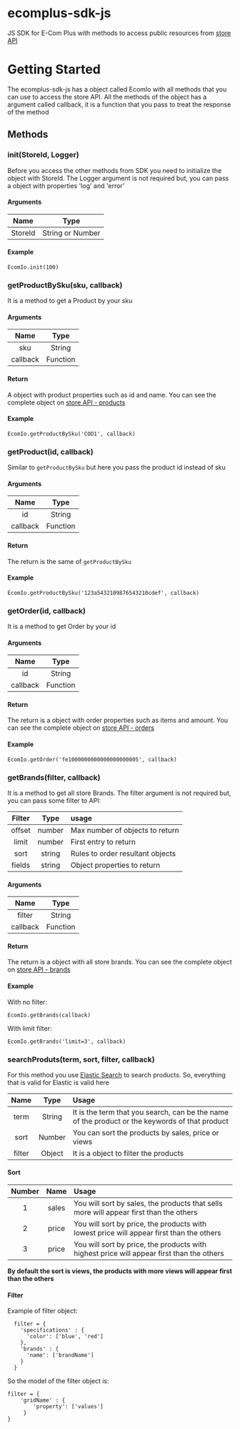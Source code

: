 # ecomplus-sdk-js
JS SDK for E-Com Plus with methods to access public resources from [store API](https://ecomstore.docs.apiary.io)

# Getting Started
The ecomplus-sdk-js has a object called EcomIo with all methods that you can use to access the store API. All the methods of the object has a argument called callback, it is a function that you pass to treat the response of the method

## Methods
### init(StoreId, Logger)
Before you access the other methods from SDK you need to initialize the object with StoreId. The Logger argument is not required but, you can pass a object with properties 'log' and 'error'

#### Arguments
|   Name  | Type |
| :---:  | :---:|
| StoreId | String or Number |

#### Example
    EcomIo.init(100)
    
### getProductBySku(sku, callback)
It is a method to get a Product by your sku

#### Arguments 
|  Name  | Type |
| :---:  | :---:|
| sku | String |
| callback | Function |

#### Return 
A object with product properties such as id and name. You can see the complete object on [store API - products](https://ecomstore.docs.apiary.io/#reference/products/specific-product/read-product)

#### Example
    EcomIo.getProductBySku('COD1', callback)

### getProduct(id, callback)
Similar to `getProductBySku` but here you pass the product id instead of sku

#### Arguments 
|  Name  | Type |
| :---:  | :---:|
| id | String |
| callback | Function |

#### Return 
The return is the same of `getProductBySku`

#### Example
    EcomIo.getProductBySku('123a5432109876543210cdef', callback)
    

### getOrder(id, callback)
It is a method to get Order by your id

#### Arguments 
|  Name  | Type |
| :---:  | :---:|
| id | String |
| callback | Function |

#### Return 
The return is a object with order properties such as items and amount. You can see the complete object on [store API - orders](https://ecomstore.docs.apiary.io/#reference/orders/new-order/read-order)

#### Example
    EcomIo.getOrder('fe1000000000000000000005', callback)
    
### getBrands(filter, callback)
It is a method to get all store Brands. The filter argument is not required but, you can pass some filter to API:  

|  Filter  | Type | usage |
| :---:  | :---:|  :---|
| offset | number | Max number of objects to return |
| limit | number | First entry to return |
| sort | string | Rules to order resultant objects |
| fields | string | Object properties to return |

#### Arguments 
|  Name  | Type |
| :---:  | :---:|
| filter | String |
| callback | Function |

#### Return 
The return is a object with all store brands. You can see the complete object on [store API - brands](https://ecomstore.docs.apiary.io/#reference/brands/all-brands/list-all-store-brands)

#### Example
With no filter:
    
    EcomIo.getBrands(callback)
With limit filter:    

    EcomIo.getBrands('limit=3', callback)

### searchProduts(term, sort, filter, callback)
For this method you use [Elastic Search](https://www.elastic.co/guide/en/elasticsearch/reference/current/search-request-body.html) to search products. So, everything that is valid for Elastic is valid here 

|  Name  | Type | Usage |
| :---:  | :---:| :--- |
| term | String | It is the term that you search, can be the name of the product or the keywords of that product |
| sort | Number | You can sort the products by sales, price or views |
| filter | Object | It is a object to filter the products |

#### Sort

|  Number  | Name | Usage |
| :---:  | :---:| :--- |
| 1 | sales | You will sort by sales, the products that sells more will appear first than the others |
| 2 | price | You will sort by price, the products with lowest price will appear first than the others |
| 3 | price |  You will sort by price, the products with highest price will appear first than the others|

**By default the sort is views, the products with more views will appear first than the others**

#### Filter
Example of filter object:
    
      
      filter = {
        'specifications' : {
          'color': ['blue', 'red']
        },
        'brands' : {
          'name': ['brandName']
        }
      }
   
So the model of the filter object is: 
    
    filter = {
        'gridName' : {
            'property': ['values']
         }
    }

